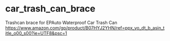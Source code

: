 # car_trash_can_brace
 Trashcan brace for EPAuto Waterproof Car Trash Can
https://www.amazon.com/gp/product/B07HYJ2YHN/ref=ppx_yo_dt_b_asin_title_o00_s00?ie=UTF8&psc=1